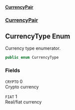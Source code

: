 #### [CurrencyPair](./index.md 'index')
### [CurrencyPair](./CurrencyPair.md 'CurrencyPair')
## CurrencyType Enum
Currency type enumerator.  
```csharp
public enum CurrencyType
```
### Fields
<a name='CurrencyPair-CurrencyType-CRYPTO'></a>
`CRYPTO` 0  
Crypto currency  
  
<a name='CurrencyPair-CurrencyType-FIAT'></a>
`FIAT` 1  
Real/fiat currency  
  
